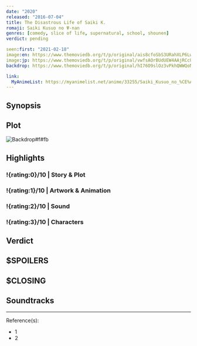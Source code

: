 ```yaml
---
date: "2020"
released: "2016-07-04"
title: The Disastrous Life of Saiki K.
romaji: Saiki Kusuo no Ψ-nan
genres: [comedy, slice of life, supernatural, school, shounen]
verdict: pending

seen:first: "2021-02-18"
image:en: https://www.themoviedb.org/t/p/original/ais8cfoSbS3URahXLP6LwlwIZ6e.jpg
image:jp: https://www.themoviedb.org/t/p/original/vwfsAOrBUdUEW4AAjRCcUlCvd4G.jpg
backdrop: https://www.themoviedb.org/t/p/original/hI76O9slOz3vPkhQWWQoN36WyhG.jpg

link:
  MyAnimeList: https://myanimelist.net/anime/33255/Saiki_Kusuo_no_%CE%A8-nan
---
```



## Synopsis

## Plot

![Backdrop#f#fb](https://www.themoviedb.org/t/p/original/8rO7i1rjAbBwzV6CJgkscbBVG2u.jpg "Source: TMDB")

## Highlights

### !{rating:0}/10 | Story & Plot

### !{rating:1}/10 | Artwork & Animation

### !{rating:2}/10 | Sound

### !{rating:3}/10 | Characters

## Verdict

## $SPOILERS

## $CLOSING

## Soundtracks

***
Reference(s):

- 1
- 2
